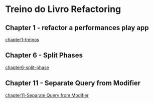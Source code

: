 # Treino do Livro Refactoring

## Chapter 1 - refactor a performances play app
[chapter1-treinos](./chapter1-treinos/index.js)


## Chapter 6 - Split Phases
[chapter6-split-phase](./chapter6-treinos/readme.md)

## Chapter 11 - Separate Query from Modifier
[chapter11-Separate Query from Modifier](./chapter11-treinos/readme.md)